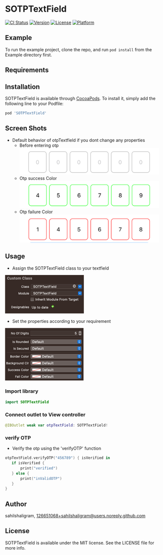 # SOTPTextField

[![CI Status](https://img.shields.io/travis/sahilshaligram/SOTPTextField.svg?style=flat)](https://travis-ci.org/sahilshaligram/SOTPTextField)
[![Version](https://img.shields.io/cocoapods/v/SOTPTextField.svg?style=flat)](https://cocoapods.org/pods/SOTPTextField)
[![License](https://img.shields.io/cocoapods/l/SOTPTextField.svg?style=flat)](https://cocoapods.org/pods/SOTPTextField)
[![Platform](https://img.shields.io/cocoapods/p/SOTPTextField.svg?style=flat)](https://cocoapods.org/pods/SOTPTextField)

## Example

To run the example project, clone the repo, and run `pod install` from the Example directory first.

## Requirements

## Installation

SOTPTextField is available through [CocoaPods](https://cocoapods.org). To install
it, simply add the following line to your Podfile:

```ruby
pod 'SOTPTextField'
```

## Screen Shots
* Default behavior of otpTextfield if you dont change any properties
    - Before entering otp
![alt text](https://github.com/sahilshaligram/SOTPTextField/blob/main/Example/ScreenShots/initial%20view.png?raw=true)
    - Otp success Color
![alt text](https://github.com/sahilshaligram/SOTPTextField/blob/main/Example/ScreenShots/verified%20View.png?raw=true)
    - Otp failure Color
![alt text](https://github.com/sahilshaligram/SOTPTextField/blob/main/Example/ScreenShots/inValid%20OTP%20View.png?raw=true)

## Usage

- Assign the SOTPTextField class to your textfield
 
![alt text](https://github.com/sahilshaligram/SOTPTextField/blob/main/Example/ScreenShots/ClassSS.png?raw=true)
 
- Set the properties according to your requirement
 
![alt text](https://github.com/sahilshaligram/SOTPTextField/blob/main/Example/ScreenShots/PropertiesSS.png?raw=true)
 
 ### Import library
 ```swift
import SOTPTextField
```
 
### Connect outlet to View controller
 ```swift
@IBOutlet weak var otpTextField: SOTPTextField!
```

### verify OTP
 - Verify the otp using the 'verifyOTP' function
  
 ```swift
otpTextField.verifyOTP("456789") { isVerified in
    if isVerified {
        print("verified")
    } else {
        print("inValidOTP")
    }
}
```

## Author

sahilshaligram, 126651068+sahilshaligram@users.noreply.github.com

## License

SOTPTextField is available under the MIT license. See the LICENSE file for more info.
